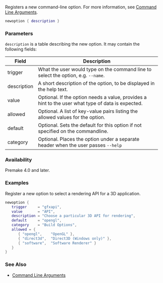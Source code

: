 Registers a new command-line option. For more information, see [Command Line Arguments](Command-Line-Arguments.md).

```lua
newoption { description }
```

### Parameters ###

`description` is a table describing the new option. It may contain the following fields:

| Field       | Description                                                                        |
|-------------|------------------------------------------------------------------------------------|
| trigger     | What the user would type on the command line to select the option, e.g. `--name`. |
| description | A short description of the option, to be displayed in the help text. |
| value       | Optional. If the option needs a value, provides a hint to the user what type of data is expected. |
| allowed     | Optional. A list of key-value pairs listing the allowed values for the option. |
| default     | Optional. Sets the default for this option if not specified on the commandline. |
| category    | Optional. Places the option under a separate header when the user passes `--help` |


### Availability ###

Premake 4.0 and later.


### Examples ###

Register a new option to select a rendering API for a 3D application.

```lua
newoption {
   trigger     = "gfxapi",
   value       = "API",
   description = "Choose a particular 3D API for rendering",
   default     = "opengl",
   category    = "Build Options",
   allowed = {
      { "opengl",    "OpenGL" },
      { "direct3d",  "Direct3D (Windows only)" },
      { "software",  "Software Renderer" }
   }
}
```

### See Also ###

* [Command Line Arguments](Command-Line-Arguments.md)